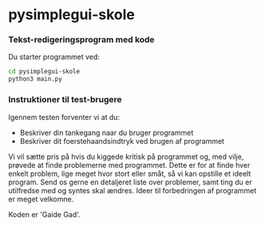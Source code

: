 # pysimplegui-skole

### Tekst-redigeringsprogram med kode
Du starter programmet ved:
```bash
cd pysimplegui-skole
python3 main.py
```

### Instruktioner til test-brugere
Igennem testen forventer vi at du:
- Beskriver din tankegang naar du bruger programmet
- Beskriver dit foerstehaandsindtryk ved brugen af programmet

Vi vil sætte pris på hvis du kiggede kritisk på programmet og, med vilje, prøvede at finde problemerne med programmet. Dette er for at finde hver enkelt problem, lige meget hvor stort eller småt, så vi kan opstille et ideelt program. Send os gerne en detaljeret liste over problemer, samt ting du er utilfredse med og syntes skal ændres. Ideer til forbedringen af programmet er meget velkomne.

Koden er 'Gaide Gad'.
